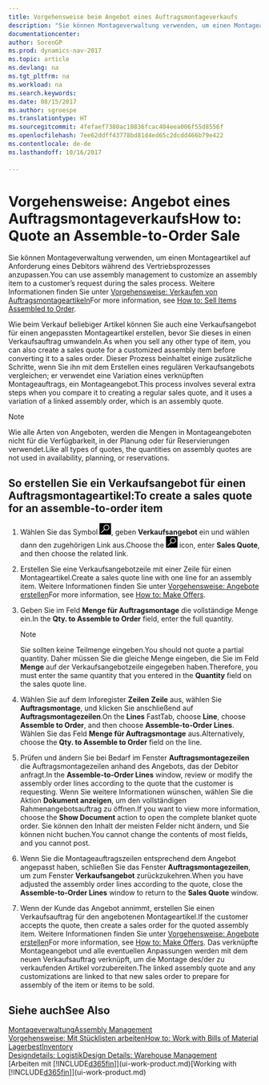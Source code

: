 ```yaml
---
title: Vorgehensweise beim Angebot eines Auftragsmontageverkaufs
description: "Sie können Montageverwaltung verwenden, um einen Montageartikel auf Anforderung eines Debitors während des Vertriebsprozesses anzupassen."
documentationcenter: 
author: SorenGP
ms.prod: dynamics-nav-2017
ms.topic: article
ms.devlang: na
ms.tgt_pltfrm: na
ms.workload: na
ms.search.keywords: 
ms.date: 08/15/2017
ms.author: sgroespe
ms.translationtype: HT
ms.sourcegitcommit: 4fefaef7380ac10836fcac404eea006f55d8556f
ms.openlocfilehash: 7ee62ddff43778bd81d4ed65c2dcdd466b79e422
ms.contentlocale: de-de
ms.lasthandoff: 10/16/2017

---
```

# <a name="how-to-quote-an-assemble-to-order-sale"></a><span data-ttu-id="a0206-103">Vorgehensweise: Angebot eines Auftragsmontageverkaufs</span><span class="sxs-lookup"><span data-stu-id="a0206-103">How to: Quote an Assemble-to-Order Sale</span></span>
<span data-ttu-id="a0206-104">Sie können Montageverwaltung verwenden, um einen Montageartikel auf Anforderung eines Debitors während des Vertriebsprozesses anzupassen.</span><span class="sxs-lookup"><span data-stu-id="a0206-104">You can use assembly management to customize an assembly item to a customer’s request during the sales process.</span></span> <span data-ttu-id="a0206-105">Weitere Informationen finden Sie unter [Vorgehensweise: Verkaufen von Auftragsmontageartikeln](assembly-how-to-sell-items-assembled-to-order.md)</span><span class="sxs-lookup"><span data-stu-id="a0206-105">For more information, see [How to: Sell Items Assembled to Order](assembly-how-to-sell-items-assembled-to-order.md).</span></span>  

<span data-ttu-id="a0206-106">Wie beim Verkauf beliebiger Artikel können Sie auch eine Verkaufsangebot für einen angepassten Montageartikel erstellen, bevor Sie dieses in einen Verkaufsauftrag umwandeln.</span><span class="sxs-lookup"><span data-stu-id="a0206-106">As when you sell any other type of item, you can also create a sales quote for a customized assembly item before converting it to a sales order.</span></span> <span data-ttu-id="a0206-107">Dieser Prozess beinhaltet einige zusätzliche Schritte, wenn Sie ihn mit dem Erstellen eines regulären Verkaufsangebots vergleichen; er verwendet eine Variation eines verknüpften Montageauftrags, ein Montageangebot.</span><span class="sxs-lookup"><span data-stu-id="a0206-107">This process involves several extra steps when you compare it to creating a regular sales quote, and it uses a variation of a linked assembly order, which is an assembly quote.</span></span>

> [!NOTE]  
>  <span data-ttu-id="a0206-108">Wie alle Arten von Angeboten, werden die Mengen in Montageangeboten nicht für die Verfügbarkeit, in der Planung oder für Reservierungen verwendet.</span><span class="sxs-lookup"><span data-stu-id="a0206-108">Like all types of quotes, the quantities on assembly quotes are not used in availability, planning, or reservations.</span></span>  

## <a name="to-create-a-sales-quote-for-an-assemble-to-order-item"></a><span data-ttu-id="a0206-109">So erstellen Sie ein Verkaufsangebot für einen Auftragsmontageartikel:</span><span class="sxs-lookup"><span data-stu-id="a0206-109">To create a sales quote for an assemble-to-order item</span></span>  
1.  <span data-ttu-id="a0206-110">Wählen Sie das Symbol ![Nach Seite oder Bericht suchen](media/ui-search/search_small.png "Symbol Nach Seite oder Bericht suchen"), geben **Verkaufsangebot** ein und wählen dann den zugehörigen Link aus.</span><span class="sxs-lookup"><span data-stu-id="a0206-110">Choose the ![Search for Page or Report](media/ui-search/search_small.png "Search for Page or Report icon") icon, enter **Sales Quote**, and then choose the related link.</span></span>  
2.  <span data-ttu-id="a0206-111">Erstellen Sie eine Verkaufsangebotzeile mit einer Zeile für einen Montageartikel.</span><span class="sxs-lookup"><span data-stu-id="a0206-111">Create a sales quote line with one line for an assembly item.</span></span> <span data-ttu-id="a0206-112">Weitere Informationen finden Sie unter [Vorgehensweise: Angebote erstellen](sales-how-make-offers.md)</span><span class="sxs-lookup"><span data-stu-id="a0206-112">For more information, see [How to: Make Offers](sales-how-make-offers.md).</span></span>  
3.  <span data-ttu-id="a0206-113">Geben Sie im Feld **Menge für Auftragsmontage** die vollständige Menge ein.</span><span class="sxs-lookup"><span data-stu-id="a0206-113">In the **Qty. to Assemble to Order** field, enter the full quantity.</span></span>

    > [!NOTE]  
    >  <span data-ttu-id="a0206-114">Sie sollten keine Teilmenge eingeben.</span><span class="sxs-lookup"><span data-stu-id="a0206-114">You should not quote a partial quantity.</span></span> <span data-ttu-id="a0206-115">Daher müssen Sie die gleiche Menge eingeben, die Sie im Feld **Menge** auf der Verkaufsangebotzeile eingegeben haben.</span><span class="sxs-lookup"><span data-stu-id="a0206-115">Therefore, you must enter the same quantity that you entered in the **Quantity** field on the sales quote line.</span></span>  

4.  <span data-ttu-id="a0206-116">Wählen Sie auf dem Inforegister **Zeilen** **Zeile** aus, wählen Sie **Auftragsmontage**, und klicken Sie anschließend auf **Auftragsmontagezeilen**.</span><span class="sxs-lookup"><span data-stu-id="a0206-116">On the **Lines** FastTab, choose **Line**, choose **Assemble to Order**, and then choose **Assemble-to-Order Lines**.</span></span> <span data-ttu-id="a0206-117">Wählen Sie das Feld **Menge für Auftragsmontage** aus.</span><span class="sxs-lookup"><span data-stu-id="a0206-117">Alternatively, choose the **Qty. to Assemble to Order** field on the line.</span></span>  
5.  <span data-ttu-id="a0206-118">Prüfen und ändern Sie bei Bedarf im Fenster **Auftragsmontagezeilen** die Auftragsmontagezeilen anhand des Angebots, das der Debitor anfragt.</span><span class="sxs-lookup"><span data-stu-id="a0206-118">In the **Assemble-to-Order Lines** window, review or modify the assembly order lines according to the quote that the customer is requesting.</span></span> <span data-ttu-id="a0206-119">Wenn Sie weitere Informationen wünschen, wählen Sie die Aktion **Dokument anzeigen**, um den vollständigen Rahmenangebotsauftrag zu öffnen.</span><span class="sxs-lookup"><span data-stu-id="a0206-119">If you want to view more information, choose the **Show Document** action to open the complete blanket quote order.</span></span> <span data-ttu-id="a0206-120">Sie können den Inhalt der meisten Felder nicht ändern, und Sie können nicht buchen.</span><span class="sxs-lookup"><span data-stu-id="a0206-120">You cannot change the contents of most fields, and you cannot post.</span></span>  
6.  <span data-ttu-id="a0206-121">Wenn Sie die Montageauftragszeilen entsprechend dem Angebot angepasst haben, schließen Sie das Fenster **Auftragsmontagezeilen**, um zum Fenster **Verkaufsangebot** zurückzukehren.</span><span class="sxs-lookup"><span data-stu-id="a0206-121">When you have adjusted the assembly order lines according to the quote, close the **Assemble-to-Order Lines** window to return to the **Sales Quote** window.</span></span>  
7.  <span data-ttu-id="a0206-122">Wenn der Kunde das Angebot annimmt, erstellen Sie einen Verkaufsauftrag für den angebotenen Montageartikel.</span><span class="sxs-lookup"><span data-stu-id="a0206-122">If the customer accepts the quote, then create a sales order for the quoted assembly item.</span></span> <span data-ttu-id="a0206-123">Weitere Informationen finden Sie unter [Vorgehensweise: Angebote erstellen](sales-how-make-offers.md)</span><span class="sxs-lookup"><span data-stu-id="a0206-123">For more information, see [How to: Make Offers](sales-how-make-offers.md).</span></span> <span data-ttu-id="a0206-124">Das verknüpfte Montageangebot und alle eventuellen Anpassungen werden mit dem neuen Verkaufsauftrag verknüpft, um die Montage des/der zu verkaufenden Artikel vorzubereiten.</span><span class="sxs-lookup"><span data-stu-id="a0206-124">The linked assembly quote and any customizations are linked to that new sales order to prepare for assembly of the item or items to be sold.</span></span>  

## <a name="see-also"></a><span data-ttu-id="a0206-125">Siehe auch</span><span class="sxs-lookup"><span data-stu-id="a0206-125">See Also</span></span>  
[<span data-ttu-id="a0206-126">Montageverwaltung</span><span class="sxs-lookup"><span data-stu-id="a0206-126">Assembly Management</span></span>](assembly-assemble-items.md)  
[<span data-ttu-id="a0206-127">Vorgehensweise: Mit Stücklisten arbeiten</span><span class="sxs-lookup"><span data-stu-id="a0206-127">How to: Work with Bills of Material</span></span>](inventory-how-work-BOMs.md)  
[<span data-ttu-id="a0206-128">Lagerbest</span><span class="sxs-lookup"><span data-stu-id="a0206-128">Inventory</span></span>](inventory-manage-inventory.md)  
[<span data-ttu-id="a0206-129">Designdetails: Logistik</span><span class="sxs-lookup"><span data-stu-id="a0206-129">Design Details: Warehouse Management</span></span>](design-details-warehouse-management.md)  
<span data-ttu-id="a0206-130">[Arbeiten mit [!INCLUDE[d365fin](includes/d365fin_md.md)]](ui-work-product.md)</span><span class="sxs-lookup"><span data-stu-id="a0206-130">[Working with [!INCLUDE[d365fin](includes/d365fin_md.md)]](ui-work-product.md)</span></span>

